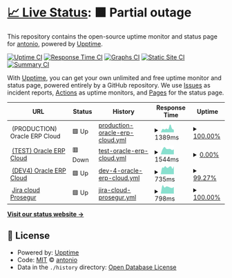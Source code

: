 # [📈 Live Status](https://4ht0h10.github.io/upptime): <!--live status--> **🟧 Partial outage**

This repository contains the open-source uptime monitor and status page for [antonio](https://4ht0h10.github.io/antonio-web/), powered by [Upptime](https://github.com/upptime/upptime).

[![Uptime CI](https://github.com/4ht0h10/upptime/workflows/Uptime%20CI/badge.svg)](https://github.com/4ht0h10/upptime/actions?query=workflow%3A%22Uptime+CI%22)
[![Response Time CI](https://github.com/4ht0h10/upptime/workflows/Response%20Time%20CI/badge.svg)](https://github.com/4ht0h10/upptime/actions?query=workflow%3A%22Response+Time+CI%22)
[![Graphs CI](https://github.com/4ht0h10/upptime/workflows/Graphs%20CI/badge.svg)](https://github.com/4ht0h10/upptime/actions?query=workflow%3A%22Graphs+CI%22)
[![Static Site CI](https://github.com/4ht0h10/upptime/workflows/Static%20Site%20CI/badge.svg)](https://github.com/4ht0h10/upptime/actions?query=workflow%3A%22Static+Site+CI%22)
[![Summary CI](https://github.com/4ht0h10/upptime/workflows/Summary%20CI/badge.svg)](https://github.com/4ht0h10/upptime/actions?query=workflow%3A%22Summary+CI%22)

With [Upptime](https://upptime.js.org), you can get your own unlimited and free uptime monitor and status page, powered entirely by a GitHub repository. We use [Issues](https://github.com/4ht0h10/upptime/issues) as incident reports, [Actions](https://github.com/4ht0h10/upptime/actions) as uptime monitors, and [Pages](https://4ht0h10.github.io/upptime) for the status page.

<!--start: status pages-->
<!-- This summary is generated by Upptime (https://github.com/upptime/upptime) -->
<!-- Do not edit this manually, your changes will be overwritten -->
<!-- prettier-ignore -->
| URL | Status | History | Response Time | Uptime |
| --- | ------ | ------- | ------------- | ------ |
| <img alt="" src="http://www.google.com/s2/favicons?domain=oracle.com" height="13"> (PRODUCTION) Oracle ERP Cloud | 🟩 Up | [production-oracle-erp-cloud.yml](https://github.com/4ht0h10/upptime/commits/HEAD/history/production-oracle-erp-cloud.yml) | <details><summary><img alt="Response time graph" src="./graphs/production-oracle-erp-cloud/response-time-week.png" height="20"> 1389ms</summary><br><a href="https://4ht0h10.github.io/upptime/history/production-oracle-erp-cloud"><img alt="Response time 1389" src="https://img.shields.io/endpoint?url=https%3A%2F%2Fraw.githubusercontent.com%2F4ht0h10%2Fupptime%2FHEAD%2Fapi%2Fproduction-oracle-erp-cloud%2Fresponse-time.json"></a><br><a href="https://4ht0h10.github.io/upptime/history/production-oracle-erp-cloud"><img alt="24-hour response time 1389" src="https://img.shields.io/endpoint?url=https%3A%2F%2Fraw.githubusercontent.com%2F4ht0h10%2Fupptime%2FHEAD%2Fapi%2Fproduction-oracle-erp-cloud%2Fresponse-time-day.json"></a><br><a href="https://4ht0h10.github.io/upptime/history/production-oracle-erp-cloud"><img alt="7-day response time 1389" src="https://img.shields.io/endpoint?url=https%3A%2F%2Fraw.githubusercontent.com%2F4ht0h10%2Fupptime%2FHEAD%2Fapi%2Fproduction-oracle-erp-cloud%2Fresponse-time-week.json"></a><br><a href="https://4ht0h10.github.io/upptime/history/production-oracle-erp-cloud"><img alt="30-day response time 1389" src="https://img.shields.io/endpoint?url=https%3A%2F%2Fraw.githubusercontent.com%2F4ht0h10%2Fupptime%2FHEAD%2Fapi%2Fproduction-oracle-erp-cloud%2Fresponse-time-month.json"></a><br><a href="https://4ht0h10.github.io/upptime/history/production-oracle-erp-cloud"><img alt="1-year response time 1389" src="https://img.shields.io/endpoint?url=https%3A%2F%2Fraw.githubusercontent.com%2F4ht0h10%2Fupptime%2FHEAD%2Fapi%2Fproduction-oracle-erp-cloud%2Fresponse-time-year.json"></a></details> | <details><summary><a href="https://4ht0h10.github.io/upptime/history/production-oracle-erp-cloud">100.00%</a></summary><a href="https://4ht0h10.github.io/upptime/history/production-oracle-erp-cloud"><img alt="All-time uptime 100.00%" src="https://img.shields.io/endpoint?url=https%3A%2F%2Fraw.githubusercontent.com%2F4ht0h10%2Fupptime%2FHEAD%2Fapi%2Fproduction-oracle-erp-cloud%2Fuptime.json"></a><br><a href="https://4ht0h10.github.io/upptime/history/production-oracle-erp-cloud"><img alt="24-hour uptime 100.00%" src="https://img.shields.io/endpoint?url=https%3A%2F%2Fraw.githubusercontent.com%2F4ht0h10%2Fupptime%2FHEAD%2Fapi%2Fproduction-oracle-erp-cloud%2Fuptime-day.json"></a><br><a href="https://4ht0h10.github.io/upptime/history/production-oracle-erp-cloud"><img alt="7-day uptime 100.00%" src="https://img.shields.io/endpoint?url=https%3A%2F%2Fraw.githubusercontent.com%2F4ht0h10%2Fupptime%2FHEAD%2Fapi%2Fproduction-oracle-erp-cloud%2Fuptime-week.json"></a><br><a href="https://4ht0h10.github.io/upptime/history/production-oracle-erp-cloud"><img alt="30-day uptime 100.00%" src="https://img.shields.io/endpoint?url=https%3A%2F%2Fraw.githubusercontent.com%2F4ht0h10%2Fupptime%2FHEAD%2Fapi%2Fproduction-oracle-erp-cloud%2Fuptime-month.json"></a><br><a href="https://4ht0h10.github.io/upptime/history/production-oracle-erp-cloud"><img alt="1-year uptime 100.00%" src="https://img.shields.io/endpoint?url=https%3A%2F%2Fraw.githubusercontent.com%2F4ht0h10%2Fupptime%2FHEAD%2Fapi%2Fproduction-oracle-erp-cloud%2Fuptime-year.json"></a></details>
| <img alt="" src="http://www.google.com/s2/favicons?domain=oracle.com" height="13"> [(TEST) Oracle ERP Cloud](https://emgy-test.login.em4.oraclecloud.com:443/oam/server/obrareq.cgi?encquery%3DJlvzEecF53ukzzNtQomVyS%2BAyiOQI7Ufxgp0Mpjy%2FNYR42MOt6MBVCa3Zra9IK7Hsm1OLZvMeo%2Fzmg0ESRLc2c3BGAAfSkUnFKG9xmAV4mDRhFZ0EGHZZdWMSyfcOyufI%2FIwx5lkhs5wJ9Y0z9ZUIKUPdnShX0s7YUo1SQ3zxOC2Tpyr%2BFM%2FgaYEkOxY0Fwz4%2FFYQnv08AlalQmRgRxUm7YZBB0rEqwe5iP9xYwlHyr0KF1ZsYBa4n%2FBDH%2BrfeVUEHVFU3k6jFoc%2FHX%2BvakfDpxbnauh6qJsgXYdQGdRgxWV006jwUxPMULMi4i7sFbiFi8n5JXnj8fgV%2FW1LKYoAFYAm%2F0zqvLHWBTZnEjDpGv5BVbz2y4uKEDKmvmeSZacwFgwTjOjbPnidPYIrH2j%2FnxwWJbSEpqvfE3tc0T4QllTuYLfx6%2FJoxMlBwU5kaz4GJJq582IIwVfJBOhCwVDTRYc7CVrEKdCSoaYky0r44dPrcSRDu3nFfMKhertTnhFbb2so1IN%2FqrAPCdnDPgsOI1J0cq6VVTHIEiARROiqHxmjHgO5TWWGe%2Fd34jjDjbUWHlUW7x9HhoRkIlvS4JVkXruWJEbQKTKtpiY5%2B8PC4r%2B4L7bLcygWSprN1qFHvmMnYKrOpVBayMUVgklaTFu5w%3D%3D%20agentid%3DOraFusionApp_11AG%20ver%3D1%20crmethod%3D2%26cksum%3Df4596fd78030992510a2eba0e20e74530c8d491e&ECID-Context=1.005vwNVtQP2Bx075vJh8iX0005xO000459%3BkXjE) | 🟥 Down | [test-oracle-erp-cloud.yml](https://github.com/4ht0h10/upptime/commits/HEAD/history/test-oracle-erp-cloud.yml) | <details><summary><img alt="Response time graph" src="./graphs/test-oracle-erp-cloud/response-time-week.png" height="20"> 1544ms</summary><br><a href="https://4ht0h10.github.io/upptime/history/test-oracle-erp-cloud"><img alt="Response time 964" src="https://img.shields.io/endpoint?url=https%3A%2F%2Fraw.githubusercontent.com%2F4ht0h10%2Fupptime%2FHEAD%2Fapi%2Ftest-oracle-erp-cloud%2Fresponse-time.json"></a><br><a href="https://4ht0h10.github.io/upptime/history/test-oracle-erp-cloud"><img alt="24-hour response time 1497" src="https://img.shields.io/endpoint?url=https%3A%2F%2Fraw.githubusercontent.com%2F4ht0h10%2Fupptime%2FHEAD%2Fapi%2Ftest-oracle-erp-cloud%2Fresponse-time-day.json"></a><br><a href="https://4ht0h10.github.io/upptime/history/test-oracle-erp-cloud"><img alt="7-day response time 1544" src="https://img.shields.io/endpoint?url=https%3A%2F%2Fraw.githubusercontent.com%2F4ht0h10%2Fupptime%2FHEAD%2Fapi%2Ftest-oracle-erp-cloud%2Fresponse-time-week.json"></a><br><a href="https://4ht0h10.github.io/upptime/history/test-oracle-erp-cloud"><img alt="30-day response time 1074" src="https://img.shields.io/endpoint?url=https%3A%2F%2Fraw.githubusercontent.com%2F4ht0h10%2Fupptime%2FHEAD%2Fapi%2Ftest-oracle-erp-cloud%2Fresponse-time-month.json"></a><br><a href="https://4ht0h10.github.io/upptime/history/test-oracle-erp-cloud"><img alt="1-year response time 964" src="https://img.shields.io/endpoint?url=https%3A%2F%2Fraw.githubusercontent.com%2F4ht0h10%2Fupptime%2FHEAD%2Fapi%2Ftest-oracle-erp-cloud%2Fresponse-time-year.json"></a></details> | <details><summary><a href="https://4ht0h10.github.io/upptime/history/test-oracle-erp-cloud">0.00%</a></summary><a href="https://4ht0h10.github.io/upptime/history/test-oracle-erp-cloud"><img alt="All-time uptime 81.77%" src="https://img.shields.io/endpoint?url=https%3A%2F%2Fraw.githubusercontent.com%2F4ht0h10%2Fupptime%2FHEAD%2Fapi%2Ftest-oracle-erp-cloud%2Fuptime.json"></a><br><a href="https://4ht0h10.github.io/upptime/history/test-oracle-erp-cloud"><img alt="24-hour uptime 0.00%" src="https://img.shields.io/endpoint?url=https%3A%2F%2Fraw.githubusercontent.com%2F4ht0h10%2Fupptime%2FHEAD%2Fapi%2Ftest-oracle-erp-cloud%2Fuptime-day.json"></a><br><a href="https://4ht0h10.github.io/upptime/history/test-oracle-erp-cloud"><img alt="7-day uptime 0.00%" src="https://img.shields.io/endpoint?url=https%3A%2F%2Fraw.githubusercontent.com%2F4ht0h10%2Fupptime%2FHEAD%2Fapi%2Ftest-oracle-erp-cloud%2Fuptime-week.json"></a><br><a href="https://4ht0h10.github.io/upptime/history/test-oracle-erp-cloud"><img alt="30-day uptime 71.91%" src="https://img.shields.io/endpoint?url=https%3A%2F%2Fraw.githubusercontent.com%2F4ht0h10%2Fupptime%2FHEAD%2Fapi%2Ftest-oracle-erp-cloud%2Fuptime-month.json"></a><br><a href="https://4ht0h10.github.io/upptime/history/test-oracle-erp-cloud"><img alt="1-year uptime 81.77%" src="https://img.shields.io/endpoint?url=https%3A%2F%2Fraw.githubusercontent.com%2F4ht0h10%2Fupptime%2FHEAD%2Fapi%2Ftest-oracle-erp-cloud%2Fuptime-year.json"></a></details>
| <img alt="" src="http://www.google.com/s2/favicons?domain=oracle.com" height="13"> [(DEV4) Oracle ERP Cloud](https://emgy-dev4.login.em4.oraclecloud.com/oam/server/obrareq.cgi?encquery%3DlXMni1Qvxm5oWpsjWDFpO4esM%2BXUw720eyQBwFvIRBf3VGg%2FNWXD8kCH%2Fts%2F2pF1Mt42ygKKahxwnncQdzV6oSScEr6GBPDBYBPXclNkqD%2BPb7oJZ3mdm2CWdRWx3%2FjrtpiVrQ9KUdIWnXjMisI3jZfvH5PQyTkNyVMAQnOIT4fyshO3wd4NmhZs4sbLYRk93QbaOYXwA0%2BkFOUBhCCMGoDzhnw1w8ZVAyM2X%2B0%2FvoBxvy6LwX%2BuaoTvPyIAdd19%2B6nnsjyH9FRdJuU7Nol1k0%2F%2FUcdkSEzNgFvOdugeSDjDxLaF7fwcARyVnXECeYZnKsejHSMzrEpSXRBqBnvoF5wLe%2F0g4YTrwYF21x6PN83KSn1TLs8hgm4mr1EN7Eo74xDQ%2BeHvRgGKLVij4Z%2F%2FxX93H2VQQ2HpIve2k953%2BRKn2hPZ%2FxIXBRDweSTLNLh78yDxKi3yUcDlPZ0VPMtPw9zsDq5TEszYvVUcL8Omu7cvtl7Ab%2FSME%2B76zzX9HGWgDhu9K4ZlLxl%2FZbgkQ8OGaLvNn7geLrGjHlgvfFXktrxBVW%2FER9X6aKYZ1kcSAt6N4jjP2YLmvRee1zYsL%2BxB7VCHLJnpm1ux9zhiCy1N2UYNgvgmtowDNIOyyoKSyIQzgNpiZUtZq0wHRwyQy6ISM3bEk2IyZFt4YuQy0di0jHZ%2BTu4GBOwIGmtl6n90MPCg4oEqy7hsq2JFAwyJ%2FfA73rD1lrnA371cPW7PaIp0EzWHo3trKcN5L0Ix04WWOuLREHQc4Jd2pu3E60jCX%2FQkykqF0MQyrz4ssnnjst5Fuagvva0Wq%2FjkRTwFNZPoJFtp2szozCBVMNrOgxGENr7zXjM8C0rnL2JbWXZH7hKHOdraX%2B%2F0OnUoWW6P6sv54EJUImMgZaT9e%2FPiZjOiGiEIXx7%2FKZO6UaeMWOzz%2B7hbcwoidwerTI6KRgvu%2FRKbltk6tbV5GvhhDBeu2jtPncs4Mbo2Rjw8bryDUIPeOnnoIi5XAMByxOOOOxZnf17XE7JPBL%2BznBhZZWhxD0ec2tJbqVVdSOnvrFZthDUg66GrSPaou9jFzfzxQoZmfcCDoXXPWTC6whTramx3y%2FG0eFWDFLK9Py1wt74mHg5fottoxm3dDYm3kOqqo1nONq%2BK3Pd50NsX5YimdDb2YKDScFZhs6Iw%2FR9vhVtNcs%2F7yrTSFfKm5yYbFBKVRHa2syxB8GL%2BlAk2R3JVqkjrjSIOFati1lm4Rfzr9sUelstmfEkEV5ZU%2B2x%2BXXT9PkIuxVb%2BfEiNRqvoinzU2TnD5ZSW33o6bgsw1qJ69cRRNIGSY6lZ82SzEw9kyfuEl8hjGMvbb%2F59WmkS8t8K8Qn9FkYOrMlTxICjwVjCKxqQSJWiwTRQU8Bi4EI0HI%2BY2K58FGoRCv%2BueWaYtOtJ6mt4KCA6iYXBDQDm%2FLHdLEong2sTxHpyWbU%2Bo0bxSRTfKqwRCNA446bio9aL3qC6CvTj713jEOhg2qYVE8Den3kO%2BEqw%2F0agy%2BJ2Jd2PHuldXJPY6XXXEPzYr%2BRWghnMz%2FwmbEJYmj9lbREFXmzKcpIFLUj7gaCgk5ouh%2Fkiu2GCeBUDcoST%2BdEGOJDcfXl8x7DmCyAP02hPoMhyMEap7OrK6xgrxjamY8NZBzKFquV%2BTusCy9fSennV%20agentid%3DOraFusionApp_11AG%20ver%3D1%20crmethod%3D2%26cksum%3D60468a85b760abdbd5d764050959596a8a04f172&ECID-Context=1.005qyih99mB1VcE5v7h8iX0002Uw000HOC%3BkXjE) | 🟩 Up | [dev-4-oracle-erp-cloud.yml](https://github.com/4ht0h10/upptime/commits/HEAD/history/dev-4-oracle-erp-cloud.yml) | <details><summary><img alt="Response time graph" src="./graphs/dev-4-oracle-erp-cloud/response-time-week.png" height="20"> 735ms</summary><br><a href="https://4ht0h10.github.io/upptime/history/dev-4-oracle-erp-cloud"><img alt="Response time 833" src="https://img.shields.io/endpoint?url=https%3A%2F%2Fraw.githubusercontent.com%2F4ht0h10%2Fupptime%2FHEAD%2Fapi%2Fdev-4-oracle-erp-cloud%2Fresponse-time.json"></a><br><a href="https://4ht0h10.github.io/upptime/history/dev-4-oracle-erp-cloud"><img alt="24-hour response time 841" src="https://img.shields.io/endpoint?url=https%3A%2F%2Fraw.githubusercontent.com%2F4ht0h10%2Fupptime%2FHEAD%2Fapi%2Fdev-4-oracle-erp-cloud%2Fresponse-time-day.json"></a><br><a href="https://4ht0h10.github.io/upptime/history/dev-4-oracle-erp-cloud"><img alt="7-day response time 735" src="https://img.shields.io/endpoint?url=https%3A%2F%2Fraw.githubusercontent.com%2F4ht0h10%2Fupptime%2FHEAD%2Fapi%2Fdev-4-oracle-erp-cloud%2Fresponse-time-week.json"></a><br><a href="https://4ht0h10.github.io/upptime/history/dev-4-oracle-erp-cloud"><img alt="30-day response time 711" src="https://img.shields.io/endpoint?url=https%3A%2F%2Fraw.githubusercontent.com%2F4ht0h10%2Fupptime%2FHEAD%2Fapi%2Fdev-4-oracle-erp-cloud%2Fresponse-time-month.json"></a><br><a href="https://4ht0h10.github.io/upptime/history/dev-4-oracle-erp-cloud"><img alt="1-year response time 833" src="https://img.shields.io/endpoint?url=https%3A%2F%2Fraw.githubusercontent.com%2F4ht0h10%2Fupptime%2FHEAD%2Fapi%2Fdev-4-oracle-erp-cloud%2Fresponse-time-year.json"></a></details> | <details><summary><a href="https://4ht0h10.github.io/upptime/history/dev-4-oracle-erp-cloud">99.27%</a></summary><a href="https://4ht0h10.github.io/upptime/history/dev-4-oracle-erp-cloud"><img alt="All-time uptime 96.89%" src="https://img.shields.io/endpoint?url=https%3A%2F%2Fraw.githubusercontent.com%2F4ht0h10%2Fupptime%2FHEAD%2Fapi%2Fdev-4-oracle-erp-cloud%2Fuptime.json"></a><br><a href="https://4ht0h10.github.io/upptime/history/dev-4-oracle-erp-cloud"><img alt="24-hour uptime 100.00%" src="https://img.shields.io/endpoint?url=https%3A%2F%2Fraw.githubusercontent.com%2F4ht0h10%2Fupptime%2FHEAD%2Fapi%2Fdev-4-oracle-erp-cloud%2Fuptime-day.json"></a><br><a href="https://4ht0h10.github.io/upptime/history/dev-4-oracle-erp-cloud"><img alt="7-day uptime 99.27%" src="https://img.shields.io/endpoint?url=https%3A%2F%2Fraw.githubusercontent.com%2F4ht0h10%2Fupptime%2FHEAD%2Fapi%2Fdev-4-oracle-erp-cloud%2Fuptime-week.json"></a><br><a href="https://4ht0h10.github.io/upptime/history/dev-4-oracle-erp-cloud"><img alt="30-day uptime 99.33%" src="https://img.shields.io/endpoint?url=https%3A%2F%2Fraw.githubusercontent.com%2F4ht0h10%2Fupptime%2FHEAD%2Fapi%2Fdev-4-oracle-erp-cloud%2Fuptime-month.json"></a><br><a href="https://4ht0h10.github.io/upptime/history/dev-4-oracle-erp-cloud"><img alt="1-year uptime 96.89%" src="https://img.shields.io/endpoint?url=https%3A%2F%2Fraw.githubusercontent.com%2F4ht0h10%2Fupptime%2FHEAD%2Fapi%2Fdev-4-oracle-erp-cloud%2Fuptime-year.json"></a></details>
| <img alt="" src="http://www.google.com/s2/favicons?domain=jira.com" height="13"> [Jira cloud Prosegur](https://jira.prosegur.com/projects/ERPQA/summary) | 🟩 Up | [jira-cloud-prosegur.yml](https://github.com/4ht0h10/upptime/commits/HEAD/history/jira-cloud-prosegur.yml) | <details><summary><img alt="Response time graph" src="./graphs/jira-cloud-prosegur/response-time-week.png" height="20"> 798ms</summary><br><a href="https://4ht0h10.github.io/upptime/history/jira-cloud-prosegur"><img alt="Response time 981" src="https://img.shields.io/endpoint?url=https%3A%2F%2Fraw.githubusercontent.com%2F4ht0h10%2Fupptime%2FHEAD%2Fapi%2Fjira-cloud-prosegur%2Fresponse-time.json"></a><br><a href="https://4ht0h10.github.io/upptime/history/jira-cloud-prosegur"><img alt="24-hour response time 911" src="https://img.shields.io/endpoint?url=https%3A%2F%2Fraw.githubusercontent.com%2F4ht0h10%2Fupptime%2FHEAD%2Fapi%2Fjira-cloud-prosegur%2Fresponse-time-day.json"></a><br><a href="https://4ht0h10.github.io/upptime/history/jira-cloud-prosegur"><img alt="7-day response time 798" src="https://img.shields.io/endpoint?url=https%3A%2F%2Fraw.githubusercontent.com%2F4ht0h10%2Fupptime%2FHEAD%2Fapi%2Fjira-cloud-prosegur%2Fresponse-time-week.json"></a><br><a href="https://4ht0h10.github.io/upptime/history/jira-cloud-prosegur"><img alt="30-day response time 981" src="https://img.shields.io/endpoint?url=https%3A%2F%2Fraw.githubusercontent.com%2F4ht0h10%2Fupptime%2FHEAD%2Fapi%2Fjira-cloud-prosegur%2Fresponse-time-month.json"></a><br><a href="https://4ht0h10.github.io/upptime/history/jira-cloud-prosegur"><img alt="1-year response time 981" src="https://img.shields.io/endpoint?url=https%3A%2F%2Fraw.githubusercontent.com%2F4ht0h10%2Fupptime%2FHEAD%2Fapi%2Fjira-cloud-prosegur%2Fresponse-time-year.json"></a></details> | <details><summary><a href="https://4ht0h10.github.io/upptime/history/jira-cloud-prosegur">100.00%</a></summary><a href="https://4ht0h10.github.io/upptime/history/jira-cloud-prosegur"><img alt="All-time uptime 99.90%" src="https://img.shields.io/endpoint?url=https%3A%2F%2Fraw.githubusercontent.com%2F4ht0h10%2Fupptime%2FHEAD%2Fapi%2Fjira-cloud-prosegur%2Fuptime.json"></a><br><a href="https://4ht0h10.github.io/upptime/history/jira-cloud-prosegur"><img alt="24-hour uptime 100.00%" src="https://img.shields.io/endpoint?url=https%3A%2F%2Fraw.githubusercontent.com%2F4ht0h10%2Fupptime%2FHEAD%2Fapi%2Fjira-cloud-prosegur%2Fuptime-day.json"></a><br><a href="https://4ht0h10.github.io/upptime/history/jira-cloud-prosegur"><img alt="7-day uptime 100.00%" src="https://img.shields.io/endpoint?url=https%3A%2F%2Fraw.githubusercontent.com%2F4ht0h10%2Fupptime%2FHEAD%2Fapi%2Fjira-cloud-prosegur%2Fuptime-week.json"></a><br><a href="https://4ht0h10.github.io/upptime/history/jira-cloud-prosegur"><img alt="30-day uptime 99.90%" src="https://img.shields.io/endpoint?url=https%3A%2F%2Fraw.githubusercontent.com%2F4ht0h10%2Fupptime%2FHEAD%2Fapi%2Fjira-cloud-prosegur%2Fuptime-month.json"></a><br><a href="https://4ht0h10.github.io/upptime/history/jira-cloud-prosegur"><img alt="1-year uptime 99.90%" src="https://img.shields.io/endpoint?url=https%3A%2F%2Fraw.githubusercontent.com%2F4ht0h10%2Fupptime%2FHEAD%2Fapi%2Fjira-cloud-prosegur%2Fuptime-year.json"></a></details>

<!--end: status pages-->

[**Visit our status website →**](https://4ht0h10.github.io/upptime)

## 📄 License

- Powered by: [Upptime](https://github.com/upptime/upptime)
- Code: [MIT](./LICENSE) © [antonio](https://4ht0h10.github.io/antonio-web/)
- Data in the `./history` directory: [Open Database License](https://opendatacommons.org/licenses/odbl/1-0/)
